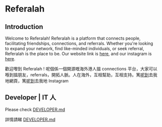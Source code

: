 # Referalah

## Introduction

Welcome to Referalah! Referalah is a platform that connects people, facilitating friendships, connections, and referrals. Whether you're looking to expand your network, find like-minded individuals, or seek referral, Referalah is the place to be. Our website link is [here](https://www.referalah.com/), and our instagram is [here](https://instagram.com/referalah?igshid=NGVhN2U2NjQ0Yg==).

歡迎嚟到 Referalah ! 呢個係一個開源嘅海外港人搵 connections 平台，大家可以喺到搵朋友，referrals，開拓人脈。人在海外，互相幫助，互相支持。篤[呢到](https://www.referalah.com/)去我地網頁，篤[呢到](https://instagram.com/referalah?igshid=NGVhN2U2NjQ0Yg==)去我地 Instagram

## Developer | IT 人

Please check [DEVELOPER.md](DEVELOPER.md)

詳情請睇 [DEVELOPER.md](DEVELOPER.md)
